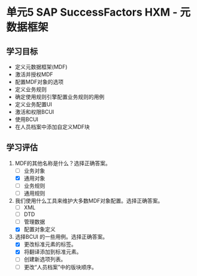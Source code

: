 # 单元5 SAP SuccessFactors HXM - 元数据框架

## 学习目标

- 定义元数据框架(MDF)
- 激活并授权MDF
- 配置MDF对象的选项
- 定义业务规则
- 确定使用规则引擎配置业务规则的用例
- 定义业务配置UI
- 激活和权限BCUI
- 使用BCUI
- 在人员档案中添加自定义MDF块

## 学习评估

1. MDF的其他名称是什么？选择正确答案。
    - [ ] 业务对象
    - [x] 通用对象
    - [ ] 业务规则
    - [ ] 通用规则

2. 我们使用什么工具来维护大多数MDF对象配置。选择正确答案。
    - [ ] XML
    - [ ] DTD
    - [ ] 管理数据
    - [x] 配置对象定义

3. 选择BCUI 的一些用例。选择正确答案。
    - [x] 更改标准元素的标签。
    - [x] 将翻译添加到标准元素。
    - [ ] 创建新选项列表。
    - [ ] 更改“人员档案”中的版块顺序。
